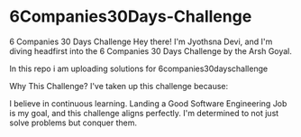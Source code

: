 # 6Companies30Days-Challenge

6 Companies 30 Days Challenge
Hey there! I'm Jyothsna Devi, and I'm diving headfirst into the 6 Companies 30 Days Challenge by the Arsh Goyal.

In this repo i am uploading solutions for 6companies30dayschallenge

Why This Challenge?
I've taken up this challenge because:

I believe in continuous learning.
Landing a Good Software Engineering Job is my goal, and this challenge aligns perfectly.
I'm determined to not just solve problems but conquer them.

